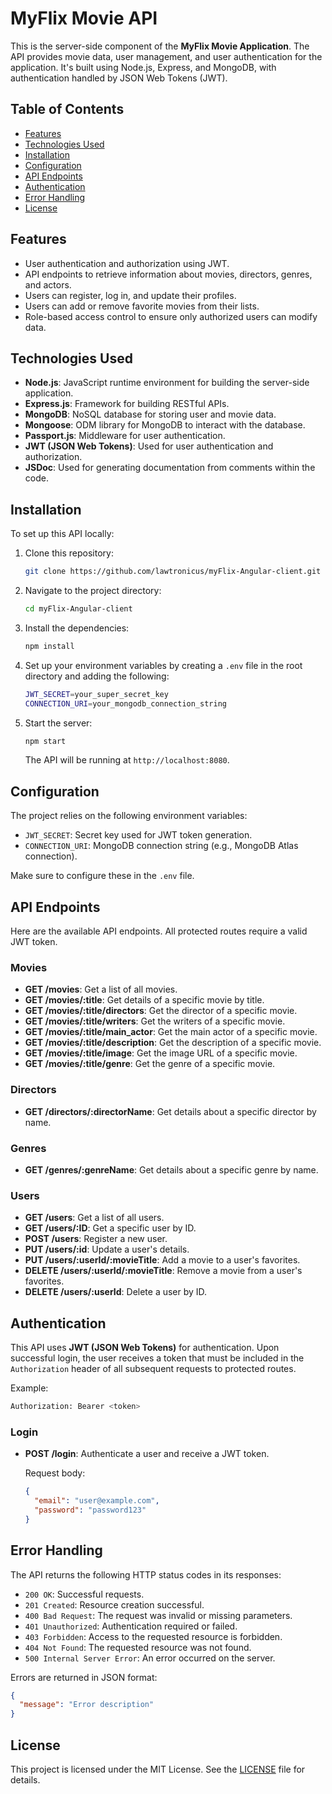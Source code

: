 # MyFlix Movie API

This is the server-side component of the **MyFlix Movie Application**. The API provides movie data, user management, and user authentication for the application. It's built using Node.js, Express, and MongoDB, with authentication handled by JSON Web Tokens (JWT).

## Table of Contents

- [Features](#features)
- [Technologies Used](#technologies-used)
- [Installation](#installation)
- [Configuration](#configuration)
- [API Endpoints](#api-endpoints)
- [Authentication](#authentication)
- [Error Handling](#error-handling)
- [License](#license)

## Features

- User authentication and authorization using JWT.
- API endpoints to retrieve information about movies, directors, genres, and actors.
- Users can register, log in, and update their profiles.
- Users can add or remove favorite movies from their lists.
- Role-based access control to ensure only authorized users can modify data.

## Technologies Used

- **Node.js**: JavaScript runtime environment for building the server-side application.
- **Express.js**: Framework for building RESTful APIs.
- **MongoDB**: NoSQL database for storing user and movie data.
- **Mongoose**: ODM library for MongoDB to interact with the database.
- **Passport.js**: Middleware for user authentication.
- **JWT (JSON Web Tokens)**: Used for user authentication and authorization.
- **JSDoc**: Used for generating documentation from comments within the code.

## Installation

To set up this API locally:

1. Clone this repository:

   ```bash
   git clone https://github.com/lawtronicus/myFlix-Angular-client.git
   ```

2. Navigate to the project directory:

   ```bash
   cd myFlix-Angular-client
   ```

3. Install the dependencies:

   ```bash
   npm install
   ```

4. Set up your environment variables by creating a `.env` file in the root directory and adding the following:

   ```bash
   JWT_SECRET=your_super_secret_key
   CONNECTION_URI=your_mongodb_connection_string
   ```

5. Start the server:

   ```bash
   npm start
   ```

   The API will be running at `http://localhost:8080`.

## Configuration

The project relies on the following environment variables:

- `JWT_SECRET`: Secret key used for JWT token generation.
- `CONNECTION_URI`: MongoDB connection string (e.g., MongoDB Atlas connection).

Make sure to configure these in the `.env` file.

## API Endpoints

Here are the available API endpoints. All protected routes require a valid JWT token.

### Movies

- **GET /movies**: Get a list of all movies.
- **GET /movies/:title**: Get details of a specific movie by title.
- **GET /movies/:title/directors**: Get the director of a specific movie.
- **GET /movies/:title/writers**: Get the writers of a specific movie.
- **GET /movies/:title/main_actor**: Get the main actor of a specific movie.
- **GET /movies/:title/description**: Get the description of a specific movie.
- **GET /movies/:title/image**: Get the image URL of a specific movie.
- **GET /movies/:title/genre**: Get the genre of a specific movie.

### Directors

- **GET /directors/:directorName**: Get details about a specific director by name.

### Genres

- **GET /genres/:genreName**: Get details about a specific genre by name.

### Users

- **GET /users**: Get a list of all users.
- **GET /users/:ID**: Get a specific user by ID.
- **POST /users**: Register a new user.
- **PUT /users/:id**: Update a user's details.
- **PUT /users/:userId/:movieTitle**: Add a movie to a user's favorites.
- **DELETE /users/:userId/:movieTitle**: Remove a movie from a user's favorites.
- **DELETE /users/:userId**: Delete a user by ID.

## Authentication

This API uses **JWT (JSON Web Tokens)** for authentication. Upon successful login, the user receives a token that must be included in the `Authorization` header of all subsequent requests to protected routes.

Example:

```bash
Authorization: Bearer <token>
```

### Login

- **POST /login**: Authenticate a user and receive a JWT token.

  Request body:

  ```json
  {
    "email": "user@example.com",
    "password": "password123"
  }
  ```

## Error Handling

The API returns the following HTTP status codes in its responses:

- `200 OK`: Successful requests.
- `201 Created`: Resource creation successful.
- `400 Bad Request`: The request was invalid or missing parameters.
- `401 Unauthorized`: Authentication required or failed.
- `403 Forbidden`: Access to the requested resource is forbidden.
- `404 Not Found`: The requested resource was not found.
- `500 Internal Server Error`: An error occurred on the server.

Errors are returned in JSON format:

```json
{
  "message": "Error description"
}
```

## License

This project is licensed under the MIT License. See the [LICENSE](LICENSE) file for details.
